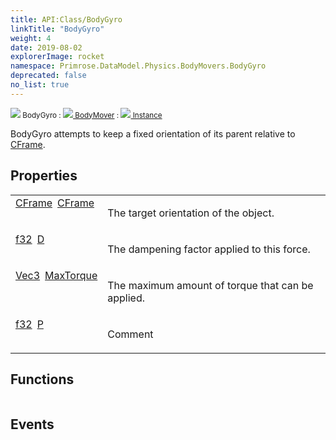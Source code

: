 ```yaml
---
title: API:Class/BodyGyro
linkTitle: "BodyGyro"
weight: 4
date: 2019-08-02
explorerImage: rocket
namespace: Primrose.DataModel.Physics.BodyMovers.BodyGyro
deprecated: false
no_list: true
---
```

<small class="inheritance">
<span class="" href="/docs/api-reference/Class/BodyGyro"><img src="/icons/silk/rocket.png"/>&nbsp;BodyGyro</span>&nbsp;:&nbsp;<a class="" href="/docs/api-reference/Class/BodyMover"><img src="/icons/silk/rocket.png"/>&nbsp;BodyMover</a>&nbsp;:&nbsp;<a class="" href="/docs/api-reference/Class/Instance"><img src="/icons/silk/default.png"/>&nbsp;Instance</a></small>
<p class="summary">

BodyGyro attempts to keep a fixed orientation of its parent relative to <a href="/docs/api-reference/Class/BodyGyro/CFrame" >CFrame</a>.

</p>
 
## Properties
 
<table class="studiohide">
<tbody>
<tr class="function-row ">
<td style="vertical-align:top;white-space:normal;">
<div>
<a class="type" href="/docs/api-reference/DataType/CFrame">CFrame</a><span class="method-body" style="text-indent: -2em; padding-left: 0.5em"><a class="name" href="CFrame">CFrame</a></span></td>
<td style="vertical-align:top;white-space:normal;">
<p>
The target orientation of the object.
</p></td>
</tr>

<tr class="function-row ">
<td style="vertical-align:top;white-space:normal;">
<div>
<a class="type" href="/docs/api-reference/System/Primitives#single">f32</a><span class="method-body" style="text-indent: -2em; padding-left: 0.5em"><a class="name" href="D">D</a></span></td>
<td style="vertical-align:top;white-space:normal;">
<p>
The dampening factor applied to this force.
</p></td>
</tr>

<tr class="function-row ">
<td style="vertical-align:top;white-space:normal;">
<div>
<a class="type" href="/docs/api-reference/DataType/Vec3">Vec3</a><span class="method-body" style="text-indent: -2em; padding-left: 0.5em"><a class="name" href="MaxTorque">MaxTorque</a></span></td>
<td style="vertical-align:top;white-space:normal;">
<p>
The maximum amount of torque that can be applied.
</p></td>
</tr>

<tr class="function-row ">
<td style="vertical-align:top;white-space:normal;">
<div>
<a class="type" href="/docs/api-reference/System/Primitives#single">f32</a><span class="method-body" style="text-indent: -2em; padding-left: 0.5em"><a class="name" href="P">P</a></span></td>
<td style="vertical-align:top;white-space:normal;">
<p>
Comment
</p></td>
</tr>

</tbody>
</table>
 
## Functions
 
<table class="studiohide">
<tbody>
</tbody>
</table>
 
## Events
 
<table class="studiohide">
<tbody>
</tbody>
</table>
<b>
</b>
<div class="inheritors">
<ul class="root">
</ul>
</div>
